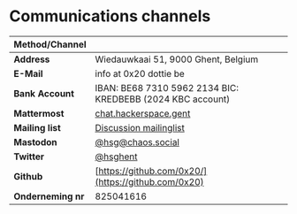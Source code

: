 # Communications channels


| Method/Channel     |                                                            |
| ------------------ | ---------------------------------------------------------- |
| **Address**        | Wiedauwkaai 51, 9000 Ghent, Belgium                        |
| **E-Mail**         | info at 0x20 dottie be                                     |
| **Bank Account**   | IBAN: BE68 7310 5962 2134 BIC: KREDBEBB (2024 KBC account) |
| **Mattermost**     | [chat.hackerspace.gent](https://chat.hackerspace.gent/)    |
| **Mailing list**   | [Discussion mailinglist](https://discuss.hackerspaces.be/) |
| **Mastodon**       | [@hsg@chaos.social](https://chaos.social/@hsg)             |
| **Twitter**        | [@hsghent](http://twitter.com/HSGhent)                     |
| **Github**         | [https://github.com/0x20/](https://github.com/0x20)        |
| **Onderneming nr** | 825041616                                                  |
